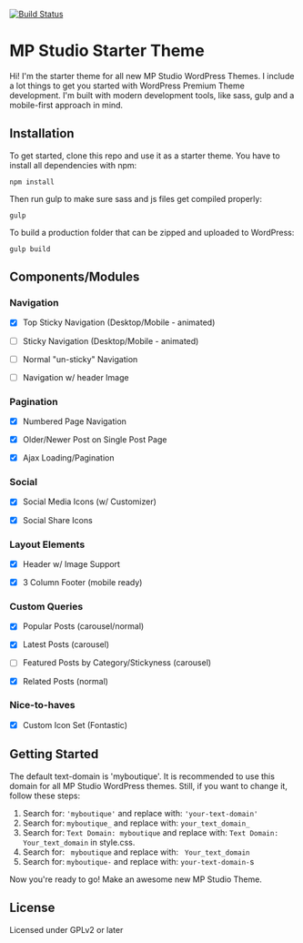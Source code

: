 [![Build Status](https://travis-ci.org/Automattic/_s.svg?branch=master)](https://travis-ci.org/Automattic/_s)

MP Studio Starter Theme
===

Hi! I'm the starter theme for all new MP Studio WordPress Themes. I include a lot things to get you started with WordPress Premium Theme development. I'm built with modern development tools, like sass, gulp and a mobile-first approach in mind.


Installation
---------------

To get started, clone this repo and use it as a starter theme. You have to install all dependencies with npm:

<code>npm install</code>

Then run gulp to make sure sass and js files get compiled properly:

<code>gulp</code>

To build a production folder that can be zipped and uploaded to WordPress:

<code>gulp build</code>


Components/Modules
--------------------

### Navigation

- [x] Top Sticky Navigation (Desktop/Mobile - animated)
- [ ] Sticky Navigation (Desktop/Mobile - animated)
- [ ] Normal "un-sticky" Navigation
- [ ] Navigation w/ header Image


### Pagination

- [x] Numbered Page Navigation
- [x] Older/Newer Post on Single Post Page
- [x] Ajax Loading/Pagination


### Social

- [x] Social Media Icons (w/ Customizer)
- [x] Social Share Icons


### Layout Elements

- [x] Header w/ Image Support
- [x] 3 Column Footer (mobile ready)


### Custom Queries

- [x] Popular Posts (carousel/normal)
- [x] Latest Posts (carousel)
- [ ] Featured Posts by Category/Stickyness (carousel)
- [x] Related Posts (normal) 


### Nice-to-haves

- [x] Custom Icon Set (Fontastic)



Getting Started
---------------

The default text-domain is 'myboutique'. It is recommended to use this domain for all MP Studio WordPress themes. Still, if you want to change it, follow these steps:

1. Search for: `'myboutique'` and replace with: `'your-text-domain'`
2. Search for: `myboutique_` and replace with: `your_text_domain_`
3. Search for: `Text Domain: myboutique` and replace with: `Text Domain: Your_text_domain` in style.css.
4. Search for: <code>&nbsp;myboutique</code> and replace with: <code>&nbsp;Your_text_domain</code>
5. Search for: `myboutique-` and replace with: `your-text-domain-`s


Now you're ready to go! Make an awesome new MP Studio Theme.


License
--------
Licensed under GPLv2 or later